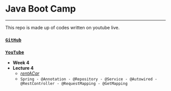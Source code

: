 # Java Boot Camp 
---
This repo is made up of codes written on youtube live.

### [`GitHub`](https://github.com/huseyinidin/KodlamaioJava2022)
### [`YouTube`](https://www.youtube.com/watch?v=AMOHXH2uzgY)
 - **Week 4**
 - **Lecture 4**
	 - [*rentACar*](https://github.com/huseyinidin/KodlamaioJava2022/tree/main/week4/campSpring/rentACar/src/main/java/kodlama/io/rentACar)
	 - `Spring - @Annotation - @Repository - @Service - @Autowired - @RestController - @RequestMapping - @GetMapping`
	